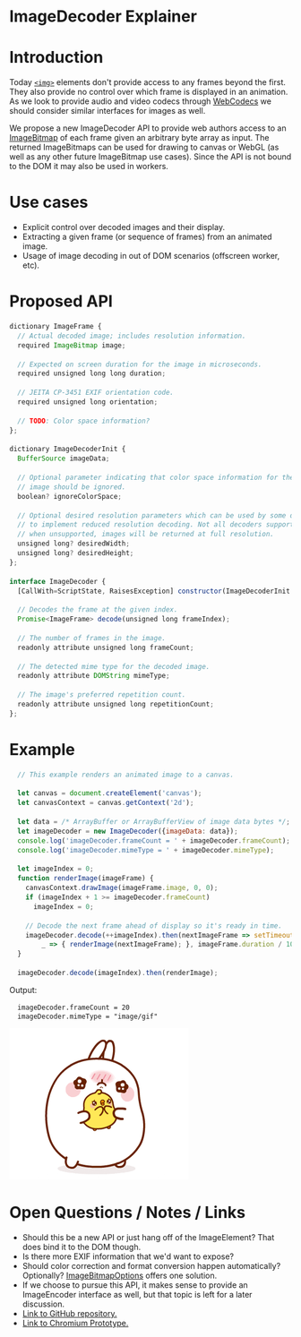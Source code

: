 # ImageDecoder Explainer

# Introduction
Today [`<img>`](https://developer.mozilla.org/en-US/docs/Web/API/HTMLImageElement) elements don't provide access to any frames beyond the first. They also provide no control over which frame is displayed in an animation. As we look to provide audio and video codecs through [WebCodecs](https://github.com/WICG/web-codecs/blob/master/explainer.md) we should consider similar interfaces for images as well.

We propose a new ImageDecoder API to provide web authors access to an [ImageBitmap](https://developer.mozilla.org/en-US/docs/Web/API/ImageBitmap) of each frame given an arbitrary byte array as input. The returned ImageBitmaps can be used for drawing to canvas or WebGL (as well as any other future ImageBitmap use cases). Since the API is not bound to the DOM it may also be used in workers.


# Use cases
* Explicit control over decoded images and their display.
* Extracting a given frame (or sequence of frames) from an animated image.
* Usage of image decoding in out of DOM scenarios (offscreen worker, etc).


# Proposed API

```Javascript
dictionary ImageFrame {
  // Actual decoded image; includes resolution information.
  required ImageBitmap image;

  // Expected on screen duration for the image in microseconds.
  required unsigned long long duration;

  // JEITA CP-3451 EXIF orientation code.
  required unsigned long orientation;

  // TODO: Color space information?
};

dictionary ImageDecoderInit {
  BufferSource imageData;

  // Optional parameter indicating that color space information for the decoded
  // image should be ignored.
  boolean? ignoreColorSpace;

  // Optional desired resolution parameters which can be used by some decoders
  // to implement reduced resolution decoding. Not all decoders support this;
  // when unsupported, images will be returned at full resolution.
  unsigned long? desiredWidth;
  unsigned long? desiredHeight;
};

interface ImageDecoder {
  [CallWith=ScriptState, RaisesException] constructor(ImageDecoderInit init);

  // Decodes the frame at the given index.
  Promise<ImageFrame> decode(unsigned long frameIndex);

  // The number of frames in the image.
  readonly attribute unsigned long frameCount;

  // The detected mime type for the decoded image.
  readonly attribute DOMString mimeType;

  // The image's preferred repetition count.
  readonly attribute unsigned long repetitionCount;
};
```

# Example

```Javascript
  // This example renders an animated image to a canvas.

  let canvas = document.createElement('canvas');
  let canvasContext = canvas.getContext('2d');

  let data = /* ArrayBuffer or ArrayBufferView of image data bytes */;
  let imageDecoder = new ImageDecoder({imageData: data});
  console.log('imageDecoder.frameCount = ' + imageDecoder.frameCount);
  console.log('imageDecoder.mimeType = ' + imageDecoder.mimeType);

  let imageIndex = 0;
  function renderImage(imageFrame) {
    canvasContext.drawImage(imageFrame.image, 0, 0);
    if (imageIndex + 1 >= imageDecoder.frameCount)
      imageIndex = 0;

    // Decode the next frame ahead of display so it's ready in time.
    imageDecoder.decode(++imageIndex).then(nextImageFrame => setTimeout(
        _ => { renderImage(nextImageFrame); }, imageFrame.duration / 1000.0));
  }

  imageDecoder.decode(imageIndex).then(renderImage);
```

Output:
```Text
  imageDecoder.frameCount = 20
  imageDecoder.mimeType = "image/gif"
```
![Example](test-gif.gif)


# Open Questions / Notes / Links
* Should this be a new API or just hang off of the ImageElement? That does bind it to the DOM though.
* Is there more EXIF information that we'd want to expose?
* Should color correction and format conversion happen automatically? Optionally? [ImageBitmapOptions](https://developer.mozilla.org/en-US/docs/Web/API/WindowOrWorkerGlobalScope/createImageBitmap#Syntax) offers one solution.
* If we choose to pursue this API, it makes sense to provide an ImageEncoder interface as well, but that topic is left for a later discussion.
* [Link to GitHub repository.](https://github.com/dalecurtis/image-decoder-api/blob/master/explainer.md)
* [Link to Chromium Prototype.](https://chromium-review.googlesource.com/c/chromium/src/+/2145133)
